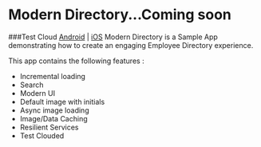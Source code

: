 # Modern Directory...Coming soon
###Test Cloud [Android](https://testcloud.xamarin.com/test/5a4f390c-4661-4910-b916-0021e43f4cf9/) | [iOS](https://testcloud.xamarin.com/test/5a4f390c-4661-4910-b916-0021e43f4cf9/)
Modern Directory is a Sample App demonstrating how to create an engaging Employee Directory experience. 

This app contains the following features : 

- Incremental loading
- Search
- Modern UI
- Default image with initials
- Async image loading
- Image/Data Caching
- Resilient Services
- Test Clouded
